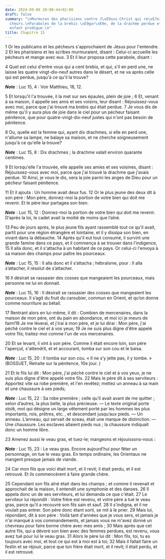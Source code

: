```yaml
---
date: 2024-09-06 20:00:44+02:00
draft: false
summary: "\nMurmures des pharisiens contre J\xE9sus-Christ qui re\xE7oit les p\xE9\
  cheurs.\nParaboles de la brebis \xE9gar\xE9e, de la drachme perdue et de l\u2019\
  enfant prodigue.\n"
title: Chapitre 15
---
```





1 Or les publicains et les pécheurs s'approchaient de Jésus pour l'entendre. 2 Et les pharisiens et les scribes murmuraient, disant : Celui-ci accueille les pécheurs et mange avec eux. 3 Et il leur proposa cette parabole, disant :


4 Quel est celui d'entre vous qui a cent brebis, et qui, s'il en perd une, ne laisse les quatre vingt-dix-neuf autres dans le désert, et ne va après celle qui est perdue, jusqu'à ce qu'il la trouve?

***Note*** :  Luc 15, 4 : Voir Matthieu, 18, 12.

5 Et lorsqu'il l'a trouvée, il la met sur ses épaules, plein de joie ; 6 Et, venant à sa maison, il appelle ses amis et ses voisins, leur disant : Réjouissez-vous avec moi, parce que j'ai trouvé ma brebis qui était perdue. 7 Je vous dis de même qu'il y aura plus de joie dans le ciel pour un pécheur faisant pénitence, que pour quatre-vingt-dix-neuf justes qui n'ont pas besoin de pénitence.


8 Ou, quelle est la femme qui, ayant dix drachmes, si elle en perd une, n'allume sa lampe, ne balaye sa maison, et ne cherche soigneusement jusqu'à ce qu'elle la trouve?

***Note*** :  Luc 15, 8 : Dix drachmes ; la drachme valait environ quarante centimes.

9 Et lorsqu'elle l'a trouvée, elle appelle ses amies et ses voisines, disant : Réjouissez-vous avec moi, parce que j'ai trouvé la drachme que j'avais perdue. 10 Ainsi, je vous le dis, sera la joie parmi les anges de Dieu pour un pécheur faisant pénitence.


11 Et il ajouta : Un homme avait deux fus. 12 Or le plus jeune des deux dit à son père : Mon père, donnez-moi la portion de votre bien qui doit me revenir. Et le père leur partagea son bien.

***Note*** :  Luc 15, 12 : Donnez-moi la portion de votre bien qui doit me revenir. D’après la loi, le cadet avait la moitié de moins que l’aîné.

13 Peu de jours après, le plus jeune fils ayant rassemblé tout ce qu'il avait, partit pour une région étrangère et lointaine, et il y dissipa son bien, en vivant dans la débauche. 14 Après qu'il eut tout consumé, il survint une grande famine dans ce pays, et il commença à se trouver dans l'indigence, 15 Il alla donc, et il s'attacha à un habitant de ce pays. Or celui-ci l'envoya à sa maison des champs pour paître les pourceaux.

***Note*** :  Luc 15, 15 : Il alla donc et il s’attacha ; hébraïsme, pour : Il alla s’attacher, il résolut de s’attacher.

16 Il désirait se rassasier des cosses que mangeaient les pourceaux, mais personne ne lui en donnait.

***Note*** :  Luc 15, 16 : Il désirait se rassasier des cosses que mangeaient les pourceaux. Il s’agit du fruit du caroubier, commun en Orient, et qu’on donne comme nourriture au bétail.

17 Rentrant alors en lui-même, il dit : Combien de mercenaires, dans la maison de mon père, ont du pain en abondance, et moi ici je meurs de faim!18 Je me lèverai, et j'irai à mon père, et je lui dirai : Mon père, j'ai péché contre le ciel et à vos yeux; 19 Je ne suis plus digne d'être appelé votre fils; traitez-moi comme l'un de vos mercenaires.


20 Et se levant, il vint à son père. Comme il était encore loin, son père l'aperçut, s'attendrit, et et accourant, tomba sur son cou et le baisa.

***Note*** :  Luc 15, 20 : Il tomba sur son cou. « Il ne s’y jette pas, il y tombe. » (BOSSUET, Retraite sur la pénitence, 10e jour. )

21 Et le fils lui dit : Mon père, j'ai péché contre le ciel et à vos yeux, je ne suis plus digne d'être appelé votre fils. 22 Mais le père dit à ses serviteurs : Apportez vite sa robe première, et l'en revêtez; mettez un anneau à sa main et une chaussure à ses pieds;

***Note*** :  Luc 15, 22 : Sa robe première ; celle qu’il avait avant de me quitter ; selon d’autres, la plus belle, la plus précieuse. ― Le texte original porte stolê, mot qui désigne un large vêtement porté par les hommes les plus importants, rois, prêtres, etc. , et descendant jusqu’aux pieds. ― Un anneau. L’anneau, qui servait de sceau, était une marque de distinction. ― Une chaussure. Les esclaves allaient pieds nus ; la chaussure indiquait donc un homme libre.

23 Amenez aussi le veau gras, et tuez-le; mangeons et réjouissons-nous :

***Note*** :  Luc 15, 23 : Le veau gras. Encore aujourd’hui pour fêter un personnage, on tue le veau gras. En temps ordinaire, les Orientaux ne mangent presque jamais de viande.

24 Car mon fils que voici était mort, et il revit; il était perdu, et il est retrouvé. Et ils commencèrent à faire grande chère.


25 Cependant son fils aîné était dans les champs ; et comme il revenait et approchait de la maison, il entendit une symphonie et des danses. 26 Il appela donc un de ses serviteurs, et lui demanda ce que c'était. 27 Le serviteur lui répondit : Votre frère est revenu, et votre père a tué le veau gras, parce qu'il a recouvré son fils sain et sauf. 28 Il s'indigna, et il ne voulait pas entrer. Son père donc étant sorti, se mit à le prier. 29 Mais lui, répondant, dit à son père : Voilà tant d'années que je vous sers, et jamais je n'ai manqué à vos commandements, et jamais vous ne m'avez donné un chevreau pour faire bonne chère avec mes amis ; 30 Mais après que cet autre fils, qui a dévoré son bien avec des femmes perdues, est revenu, vous avez tué pour lui le veau gras. 31 Alors le père lui dit : Mon fils, toi, tu es toujours avec moi, et tout ce qui est à moi est à toi; 32 Mais il fallait faire un festin et se réjouir, parce que ton frère était mort, et il revit; il était perdu, et il est retrouvé.

